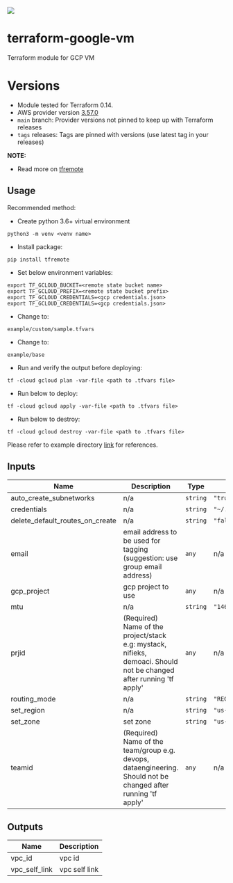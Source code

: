[![](https://img.shields.io/badge/license-Apache%202-blue.svg)](https://www.apache.org/licenses/LICENSE-2.0)
# terraform-google-vm
Terraform module for GCP VM

# Versions

- Module tested for Terraform 0.14.
- AWS provider version [3.57.0](https://registry.terraform.io/providers/hashicorp/google/latest)
- `main` branch: Provider versions not pinned to keep up with Terraform releases
- `tags` releases: Tags are pinned with versions (use latest tag in your releases)

**NOTE:** 

- Read more on [tfremote](https://github.com/tomarv2/tfremote)

## Usage

Recommended method:

- Create python 3.6+ virtual environment 
```
python3 -m venv <venv name>
```

- Install package:
```
pip install tfremote
```

- Set below environment variables:
```
export TF_GCLOUD_BUCKET=<remote state bucket name>
export TF_GCLOUD_PREFIX=<remote state bucket prefix>
export TF_GCLOUD_CREDENTIALS=<gcp credentials.json>
export TF_GCLOUD_CREDENTIALS=<gcp credentials.json>
```  

- Change to: 
```
example/custom/sample.tfvars
```

- Change to: 
```
example/base 
``` 

- Run and verify the output before deploying:
```
tf -cloud gcloud plan -var-file <path to .tfvars file>
```

- Run below to deploy:
```
tf -cloud gcloud apply -var-file <path to .tfvars file>
```

- Run below to destroy:
```
tf -cloud gcloud destroy -var-file <path to .tfvars file>
```

Please refer to example directory [link](example/README.md) for references.
## Inputs

| Name | Description | Type | Default | Required |
|------|-------------|------|---------|:--------:|
| auto\_create\_subnetworks | n/a | `string` | `"true"` | no |
| credentials | n/a | `string` | `"~/.gcloud/credentials.json"` | no |
| delete\_default\_routes\_on\_create | n/a | `string` | `"false"` | no |
| email | email address to be used for tagging (suggestion: use group email address) | `any` | n/a | yes |
| gcp\_project | gcp project to use | `any` | n/a | yes |
| mtu | n/a | `string` | `"1460"` | no |
| prjid | (Required) Name of the project/stack e.g: mystack, nifieks, demoaci. Should not be changed after running 'tf apply' | `any` | n/a | yes |
| routing\_mode | n/a | `string` | `"REGIONAL"` | no |
| set\_region | n/a | `string` | `"us-west1"` | no |
| set\_zone | set zone | `string` | `"us-west1-a"` | no |
| teamid | (Required) Name of the team/group e.g. devops, dataengineering. Should not be changed after running 'tf apply' | `any` | n/a | yes |

## Outputs

| Name | Description |
|------|-------------|
| vpc\_id | vpc id |
| vpc\_self\_link | vpc self link |

